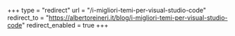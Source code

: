 +++
type = "redirect"
url = "/i-migliori-temi-per-visual-studio-code"
redirect_to = "https://albertoreineri.it/blog/i-migliori-temi-per-visual-studio-code"
redirect_enabled = true
+++